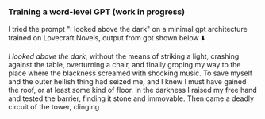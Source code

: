 ### Training a word-level GPT (work in progress)

I tried the prompt "I looked above the dark" on a minimal gpt architecture trained on Lovecraft Novels, output from gpt shown below :arrow_down:

*I looked above the dark*, without the means of striking a light, crashing against the table, overturning a chair, and finally groping my way to the place where the blackness screamed with shocking music. To save myself and the outer hellish thing had seized me, and I knew I must have gained the roof, or at least some kind of floor. In the darkness I raised my free hand and tested the barrier, finding it stone and immovable. Then came a deadly circuit of the tower, clinging
